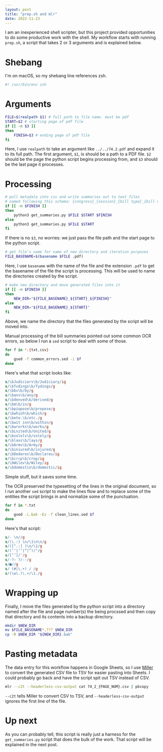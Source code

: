 ```yaml
---
layout: post
title: "prep.sh and mlr"
date: 2022-11-23
---
```

I am an inexperienced shell scripter, but this project provided opportunities to do some productive work with the shell.  My workflow starts with running `prep.sh`, a script that takes 2 or 3 arguments and is explained below.

# Shebang
I'm on macOS, so my shebang line references zsh.
```zsh
#! /usr/bin/env zsh
```

# Arguments
```zsh
FILE=$(realpath $1) # full path to file name. must be pdf
START=$2 # starting page of pdf file
if [[ -n $3 ]]
then
	FINISH=$3 # ending page of pdf file
fi
```
Here, I use `realpath` to take an argument like `../../74.2.pdf` and expand it to its full path.  The first argument, `$1`, is should be a path to a PDF file.  `$2` should be the page the python script begins processing from, and `$3` should be the last page it processes.

# Processing
```zsh
# pull metadata into csv and write summaries out to text files
# named following this schema: {congress}_{session}_{bill type}_{bill number}.txt
if [[ -n $FINISH ]]
then
	python3 get_summaries.py $FILE $START $FINISH
else
	python3 get_summaries.py $FILE $START
fi
```
If there is no `$3`, no worries: we just pass the file path and the start page to the python script.

```zsh
# get file's name for name of new directory and iteration purposes
FILE_BASENAME=$(basename $FILE .pdf) 
```
Here, I use `basename` with the name of the file and the extension `.pdf` to get the basename of the file the script is processing.  This will be used to name the directories created by the script.

```zsh
# make new directory and move generated files into it
if [[ -n $FINISH ]]
then
	NEW_DIR="${FILE_BASENAME}_${START}_${FINISH}"
else
	NEW_DIR="${FILE_BASENAME}_${START}"
fi
```
Above, we name the directory that the files generated by the script will be moved into.

Manual processing of the bill summaries pointed out some common OCR errors, so below I run a `sed` script to deal with some of those.
```zsh
for f in *.{txt,csv}
do
	gsed -f common_errors.sed -i $f
done
```

Here's what that script looks like:
```sed
s/\bJudiciarv\b/Judiciary/ig
s/\bTvdings\b/Tydings/g
s/\bbv\b/by/g
s/\banv\b/any/g
s/\bdenved\b/derived/g
s/\bm\b/in/g
s/\bpiopose\b/propose/g
s/\bwhioh\b/which/g
s/\beto.\b/etc./g
s/\bwit inn\b/within/g
s/\bwrorks\b/works/g
s/\bLnited\b/United/g
s/\bsolelv\b/solely/g
s/\blavs\b/lays/g
s/\bArmv\b/Army/g
s/\biniured\b/injured/g
s/\bDedares\b/Declares/ig
s/\bcrcp\b/crop/ig
s/\bWilev\b/Wiley/ig
s/\bdomestio\b/domestic/ig
```
Simple stuff, but it saves some time.

The OCR preserved the typesetting of the lines in the original document, so I run another `sed` script to make the lines flow and to replace some of the entities the script brings in and normalize some of the punctuation.
```zsh
for f in *.txt
do
	gsed -i.bak -Ez -f clean_lines.sed $f
done
```

Here's that script:
```sed
s/- \n//g
s/(\.:) \n/\1\n\n/g
s/([^.:] )\n/\1/g
s/(‘‘|’’|“|”)/"/g
s/[‘’]/'/g
s/-?— ?/--/g
s/■//g
s/ (#|\.+) / /g
s/(\w\.)\.+/\1./g
```

# Wrapping up
Finally, I move the files generated by the python script into a directory named after the file and page number(s) the being procssed and then copy that directory and its contents into a backup directory.
```zsh
mkdir $NEW_DIR
mv $FILE_BASENAME*.??? $NEW_DIR
cp -R $NEW_DIR "${NEW_DIR}.bak"
```

# Pasting metadata
The data entry for this workflow happens in Google Sheets, so I use [Miller](https://miller.readthedocs.io) to convert the generated CSV file to TSV for easier pasting into Sheets.  I could probably go back and have the script spit out TSV instead of CSV.
```zsh
mlr --c2t --headerless-csv-output cat 74_2_{PAGE_NUM}.csv | pbcopy
```
`--c2t` tells Miller to convert CSV to TSV, and `--headerless-csv-output` ignores the first line of the file.

# Up next
As you can probably tell, this script is really just a harness for the `get_summaries.py` script that does the bulk of the work.  That script will be explained in the next post.
